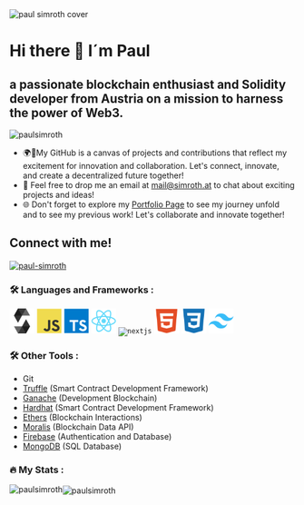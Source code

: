 <img src="https://github.com/paulsimroth/paulsimroth/assets/93916441/aa63466e-e9a9-4665-bd8f-fe5e45da36b6" height="170" width="530" alt="paul simroth cover" />

# Hi there 👋 I´m Paul

## a passionate blockchain enthusiast and Solidity developer from Austria on a mission to harness the power of Web3.

<p align="left"> <img src="https://komarev.com/ghpvc/?username=paulsimroth&label=Profile%20views&color=0e75b6&style=flat" alt="paulsimroth" /> </p>

- 🌍🚀My GitHub is a canvas of projects and contributions that reflect my excitement for innovation and collaboration. Let's connect, innovate, and create a decentralized future together! 
- 📧 Feel free to drop me an email at [mail@simroth.at](mailto:mail@simroth.at) to chat about exciting projects and ideas!
- 🌐 Don't forget to explore my [Portfolio Page](https://www.paulsimroth.at/) to see my journey unfold and to see my previous work! Let's collaborate and innovate together!

## Connect with me!

<a href="https://linkedin.com/in/paul-simroth" target="blank"><img align="center" src="https://raw.githubusercontent.com/rahuldkjain/github-profile-readme-generator/master/src/images/icons/Social/linked-in-alt.svg" alt="paul-simroth" height="44" width="44" /></a>


### :hammer_and_wrench: Languages and Frameworks :

<code><img height="44" src="https://github.com/devicons/devicon/blob/master/icons/solidity/solidity-original.svg"></code>
<code><img height="44" src="https://github.com/devicons/devicon/blob/master/icons/javascript/javascript-original.svg"></code>
<code><img height="44" src="https://github.com/devicons/devicon/blob/master/icons/typescript/typescript-original.svg"></code>
<code><img height="44" src="https://github.com/devicons/devicon/blob/master/icons/react/react-original.svg"></code>
<code><img width="44" height="44" src="https://cdn.worldvectorlogo.com/logos/nextjs-2.svg" alt="nextjs" /></code>
<code><img height="44" src="https://github.com/devicons/devicon/blob/master/icons/html5/html5-plain.svg"></code>
<code><img height="44" src="https://github.com/devicons/devicon/blob/master/icons/css3/css3-plain.svg"></code>
<code><img height="44" src="https://github.com/devicons/devicon/blob/master/icons/tailwindcss/tailwindcss-plain.svg"></code>

### :hammer_and_wrench: Other Tools :
- Git
- [Truffle](https://trufflesuite.com/docs/truffle/) (Smart Contract Development Framework)
- [Ganache](https://trufflesuite.com/docs/truffle/) (Development Blockchain)
- [Hardhat](https://hardhat.org/) (Smart Contract Development Framework)
- [Ethers](https://docs.ethers.io/v5/) (Blockchain Interactions)
- [Moralis](https://moralis.io/) (Blockchain Data API)
- [Firebase](https://firebase.google.com/) (Authentication and Database)
- [MongoDB](https://www.mongodb.com/) (SQL Database)

### :fire: My Stats :

<p><img align="left" src="https://github-readme-stats.vercel.app/api/top-langs?username=paulsimroth&show_icons=true&locale=en&layout=compact" alt="paulsimroth" /></p>

<p><img align="center" src="https://github-readme-streak-stats.herokuapp.com/?user=paulsimroth&" alt="paulsimroth" /></p>
